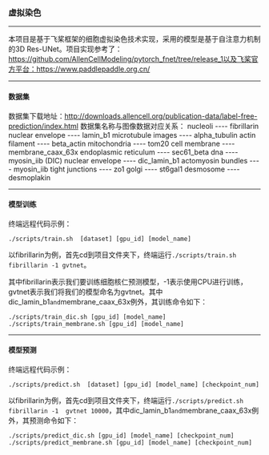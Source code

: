 ### 虚拟染色

-------

本项目是基于飞桨框架的细胞虚拟染色技术实现，采用的模型是基于自注意力机制的3D Res-UNet。项目实现参考了：https://github.com/AllenCellModeling/pytorch_fnet/tree/release_1以及飞桨官方平台：https://www.paddlepaddle.org.cn/

--------

#### 数据集

数据集下载地址：http://downloads.allencell.org/publication-data/label-free-prediction/index.html
数据集名称与图像数据对应关系：
nucleoli ---- fibrillarin
nuclear envelope ---- lamin_b1 
microtubule images ---- alpha_tubulin
actin filament ---- beta_actin 
mitochondria ---- tom20 
cell membrane ---- membrane_caax_63x
endoplasmic reticulum ---- sec61_beta
dna ---- myosin_iib
(DIC) nuclear envelope ---- dic_lamin_b1
actomyosin bundles ---- myosin_iib
tight junctions ---- zo1
golgi ---- st6gal1
desmosome ---- desmoplakin

------

#### 模型训练

终端远程代码示例：

```shell
./scripts/train.sh  [dataset] [gpu_id] [model_name]
```

以fibrillarin为例，首先cd到项目文件夹下，终端运行`./scripts/train.sh fibrillarin -1 gvtnet`。

其中fibrillarin表示我们要训练细胞核仁预测模型，-1表示使用CPU进行训练，gvtnet表示我们将我们的模型命名为gvtnet。其中dic_lamin_b1` and `membrane_caax_63x例外，其训练命令如下：

```shell
./scripts/train_dic.sh [gpu_id] [model_name]
./scripts/train_membrane.sh [gpu_id] [model_name]
```

--------

#### 模型预测

终端远程代码示例：

```
./scripts/predict.sh  [dataset] [gpu_id] [model_name] [checkpoint_num]
```

以fibrillarin为例，首先cd到项目文件夹下，终端运行`./scripts/predict.sh fibrillarin -1  gvtnet 10000`，其中dic_lamin_b1` and `membrane_caax_63x例外，其预测命令如下：

```shell
./scripts/predict_dic.sh [gpu_id] [model_name] [checkpoint_num]
./scripts/predict_membrane.sh [gpu_id] [model_name] [checkpoint_num]
```



